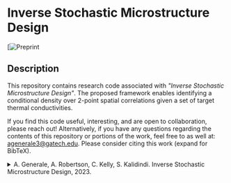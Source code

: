 # Inverse Stochastic Microstructure Design

[![Preprint](https://papers.ssrn.com/sol3/papers.cfm?abstract_id=4590691)

## Description

This repository contains research code associated with 
*"Inverse Stochastic Microstructure Design"*. The proposed framework enables identifying
a conditional density over 2-point spatial correlations given a set of target thermal
conductivities.

If you find this code useful, interesting, and are open to collaboration, please reach out!
Alternatively, if you have any questions regarding the contents of this repository or portions of the work, feel free
to as well at: [agenerale3@gatech.edu](agenerale3@gatech.edu). Please consider citing this work (expand for BibTeX).

<details>
<summary>
A. Generale, A. Robertson, C. Kelly, S. Kalidindi. Inverse Stochastic Microstructure Design, 2023.
</summary>

```bibtex
@article{generale_inverse_2023,
	address = {Rochester, NY},
	type = {{SSRN} {Scholarly} {Paper}},
	title = {Inverse {Stochastic} {Microstructure} {Design}},
	doi = {10.2139/ssrn.4590691},
	author = {Generale, Adam and Robertson, Andreas E. and Kelly, Conlain and Kalidindi, Surya R.},
	year = {2023}
```

## Contents
This section provides a brief description of the contents of this repository.

1. *Models*: Contains code for instantiating the Gaussian mixture model (GMM), sparse variational multi-output
 Gaussian process (SV-MOGP), flow-based generative model, and variational auto-encoder (VAE) used in this work.
 
2. *inputs.h5*: Contains PC scores (computed from 2-point spatial correlations) of initial microstructure
 dataset, alongside corresponding location in the latent space of the VAE and property set.
 
3. *mogp_likelihood_state.pth, mogp_model_state.pth*: Model state dictionaries for the SV-MOGP forward model.

4. *vae.pth*: Model state dictionary for the trained VAE.

5. *main.py*: Main executable for training and post-processing results from the flow-based generative model.

## Execute
Inference of the conditional microstructure distributions provided above can be replicated as
```
python main.py --micro 0
```
where the *micro* flag can be swept from 0-2 for the three current test cases.

